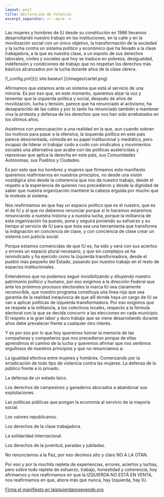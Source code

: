 ```yaml
---
layout: post
title: Declaración de Valencia
excerpt_separator: <!--more-->
---
```



Las mujeres y hombres de IU desde su constitución en 1986 llevamos desarrollando nuestro trabajo en las instituciones, en la calle y en la movilización social con un único objetivo, la transformación de la sociedad y la lucha contra un sistema político y económico que ha llevado a la clase trabajadora, a la que es nuestra clase, a un expolio de sus derechos laborales, civiles y sociales que hoy se traduce en pobreza, desigualdad, indefensión y condiciones de trabajo que no respetan los derechos más básicos alcanzados por la lucha durante años de la clase obrera.

![_config.yml]({{ site.baseurl }}/images/cartel.png)

<!--more-->


Afirmamos que estamos ante un sistema que está al servicio de una minoría. Es por eso que, en este momento, queremos alzar la voz y lamentar que la izquierda política y social, después de años de movilización, lucha y tensión, parece que ha renunciado al activismo, ha desaparecido de las calles y por lo tanto ha renunciado también a mantener viva la protesta y defensa de los derechos que nos han sido arrebatados en los últimos años.

Asistimos con preocupación a una realidad en la que, aun cuando sobran los motivos para pasar a la ofensiva, la izquierda política en este país parece desorientada, cómoda en su papel institucional y mediático, pero incapaz de liderar ni trabajar codo a codo con sindicatos y movimientos sociales una alternativa que acabe con las políticas austericidas y represivas que aplica la derecha en este país, sus Comunidades Autónomas, sus Pueblos y Ciudades.

Es por esto que los hombres y mujeres que firmamos este manifiesto queremos reafirmarnos en nuestros principios, no desde una visión nostálgica sino desde la coherencia que nos da nuestro trabajo, desde el respeto a la experiencia de quienes nos precedieron y desde la dignidad de saber que nuestra organización mantiene la cabeza erguida por mucho que le moleste al sistema.

Nos reafirmamos en que hay un espacio político que es el nuestro, que es el de IU y al que no debemos renunciar porque si lo hacemos estaremos renunciando a nuestra historia y a nuestra lucha, porque la militancia de esta organización ha puesto, pone y seguirá poniendo su esfuerzo y su tiempo al servicio de IU para que ésta sea una herramienta que transforme la indignación en conciencia de clase, y con conciencia de clase crear un sistema con justicia social.

Porque estamos convencidas de que IU es, ha sido y será con sus aciertos y errores un espacio plural necesario, y que sin complejos se ha reivindicado y ha ejercido como la izquierda transformadora, desde el pueblo más pequeño del Estado, pasando por nuestro trabajo en el resto de espacios institucionales.

Entendemos que no podemos seguir invisibilizando y diluyendo nuestro patrimonio político y humano, por eso exigimos a la dirección Federal que ante los próximos procesos electorales la marca IU sea claramente reconocible, que nuestro programa constituya una línea roja que sea garantía de la realidad inequívoca de que allí donde haya un cargo de IU se van a aplicar políticas de izquierda transformadora. Por eso exigimos que se respete a la militancia, a los colectivos locales, respecto a la fórmula electoral con la que se decida concurrir a las elecciones en cada municipio. El respeto a la gran labor y duro trabajo que se viene desarrollando durante años debe prevalecer frente a cualquier otro interés.

Y es por eso por lo que hoy queremos honrar la memoria de las compañeras y compañeros que nos precedieron porque de ellas aprendimos el camino de la lucha y queremos afirmar que nos sentimos orgullosos de nuestros principios y que no renunciamos a:

La igualdad efectiva entre mujeres y hombres. Comenzando por la erradicación de todo tipo de violencia contra las mujeres.
La defensa de lo público frente a lo privado.

La defensa de un estado laico.

Los derechos de campesinos y ganaderos abocados a abandonar sus explotaciones.

Las políticas públicas que pongan la economía al servicio de la mayoría social.

Los valores republicanos.

Los derechos de la clase trabajadora.

La solidaridad internacional.

Los derechos de la juventud, paradas y jubiladas.

No renunciamos a la Paz, por eso decimos alto y claro NO A LA OTAN.

Por eso y por la mochila repleta de experiencias, errores, aciertos y luchas, pero sobre todo repleta de esfuerzo, trabajo, honestidad y coherencia, hoy afirmamos y nos reafirmamos en que la IZQUIERDA NO ESTÁ EN VENTA, nos reafirmamos en que, ahora más que nunca, hay Izquierda, hay IU.

[Firma el manifiesto en laizquierdanosevende.org](https://laizquierdanosevende.org/#manifiesto)
